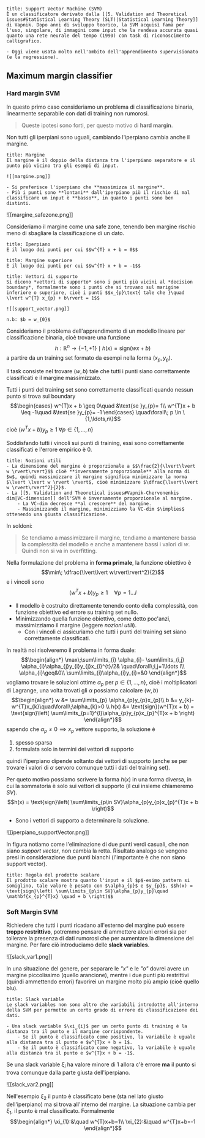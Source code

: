 ```ad-def
title: Support Vector Machine (SVM)
È un classificatore derivato dalla [[5. Validation and Theoretical issues#Statistical Learning Theory (SLT)|Statistical Learning Theory]] di Vapnik. Dopo anni di sviluppo teorico, la SVM acquisì fama per l'uso, singolare, di immagini come input che la rendeva accurata quasi quanto una rete neurale del tempo (1990) con task di riconoscimento calligrafico.

- Oggi viene usata molto nell'ambito dell'apprendimento supervisionato (e la regressione).
```

## Maximum margin classifier
### Hard margin SVM
In questo primo caso consideriamo un problema di classificazione binaria, linearmente separabile con dati di training non rumorosi. 

> Queste ipotesi sono forti, per questo motivo di **hard margin**.

Non tutti gli iperpiani sono uguali, cambiando l'iperpiano cambia anche il margine.

```ad-def
title: Margine
Il margine è il doppio della distanza tra l'iperpiano separatore e il punto più vicino tra gli esempi di input.

![[margine.png]]

- Si preferisce l'iperpiano che **massimizza il margine**.
- Più i punti sono **lontani** dall'iperpiano più il rischio di mal classificare un input è **basso**, in quanto i punti sono ben distinti.
```

![[margine_safezone.png]]

Consideriamo il margine come una safe zone, tenendo ben margine rischio meno di sbagliare la classificazione di un dato.

```ad-def
title: Iperpiano
È il luogo dei punti per cui $$w^{T} x + b = 0$$
```

```ad-def
title: Margine superiore
È il luogo dei punti per cui $$w^{T} x + b = -1$$
```

```ad-def
title: Vettori di supporto
Si dicono *vettori di supporto* sono i punti più vicini al *decision boundary*, formalmente sono i punti che si trovano sul marigine inferiore o superiore, cioè i punti $$x_{p}\text{ tale che }\quad \lvert w^{T} x_{p} + b\rvert = 1$$

![[support_vector.png]]

n.b: $b = w_{0}$
```

Consideriamo il problema dell'apprendimento di un modello lineare per classificazione binaria, cioè trovare una funzione $$h:\mathbb R ^ {n} \to \{ -1,+1 \} \mid h(x) = \text{sign}(wx + b)$$  a partire da un training set formato da esempi nella forma $(x_{p},y_{p})$.

Il task consiste nel trovare $(w,b)$  tale che tutti i punti siano correttamente classificati e il margine massimizzato.

Tutti i punti del training set sono correttamente classificati quando nessun punto si trova sul boundary $$\begin{cases}
w^{T}x + b \geq 0\quad &\text{se }y_{p}= 1\\
w^{T}x + b \leq -1\quad &\text{se }y_{p}= -1
\end{cases} \quad\forall\; p \in \{1,\ldots,n\}$$ cioè $(w^{T}x + b)y_{p} \geq 1 \;\forall p\in\{ 1,\ldots,n \}$

Soddisfando tutti i vincoli sui punti di training, essi sono correttamente classificati e l'errore empirico è 0.

```ad-note
title: Nozioni utili
- La dimensione del margine è proporzionale a $$\frac{2}{\lvert\lvert w \rvert\rvert}$$ cioè **inversamente proporzionale** alla norma di $w$, quindi massimizzare il margine significa minimizzare la norma $\lvert \lvert w \rvert \rvert$, cioè minimizzare $\dfrac{\lvert\lvert w \rvert\rvert^2}{2}$.
- La [[5. Validation and Theoretical issues#Vapnik-Chervonenkis dim|VC-dimension]] dell'SVM è inversamente proporzionale al margine.
	- La VC-dim decresce **al crescere** del margine.
	- Massimizzando il margine, minimizziamo la VC-dim $\implies$ ottenendo una giusta classificazione.
```

In soldoni: 
> Se tendiamo a massimizzare il margine, tendiamo a mantenere bassa la complessità del modello e anche a mantenere bassi i valori di $w$. Quindi non si va in overfitting.


Nella formulazione del problema in **forma primale**, la funzione obiettivo è $$\min\; \dfrac{\lvert\lvert w\rvert\rvert^2}{2}$$ e i vincoli sono $$\left( w^{T}x + b \right)y_{p} \geq 1\quad\forall p=1\ldots l$$ 
- Il modello è costruito direttamente tenendo conto della complessità, con funzione obiettivo ed errore su training set nullo.
- Minimizzando quella funzione obiettivo, come detto poc'anzi, massimizziamo il margine (leggere *nozioni utili*).
	- Con i vincoli ci assicuriamo che tutti i punti del training set siano correttamente classificati.

In realtà noi risolveremo il problema in forma duale: $$\begin{align*}
\max\;\sum\limits_{i} \alpha_{i}- \sum\limits_{i,j} \alpha_{i}\alpha_{j}y_{i}y_{j}x_{i}^{t}/2& \quad\forall\;i,j=1\ldots l\\
\alpha_{i}\geq&0\\
\sum\limits_{i}\alpha_{i}y_{i}=&0
\end{align*}$$ vogliamo trovare le soluzioni ottime $\alpha_{p}$ per $p\in \{1,\ldots,n\}$, cioè i moltiplicatori di Lagrange, una volta trovati gli $\alpha$ possiamo calcolare $(w,b)$
$$\begin{align*}
w &= \sum\limits_{p} \alpha_{p}y_{p}x_{p}\\
b &= y_{k}-w^{T}x_{k}\quad\forall\;\alpha_{k}>0 \\
h(x) &= \text{sign}(w^{T}x + b) = \text{sign}\left( \sum\limits_{p=1}^{l}\alpha_{p}y_{p}x_{p}^{T}x + b \right)
\end{align*}$$ 
sapendo che $\alpha_{p}\neq0\implies x_{p}\text{ vettore supporto}$, la soluzione è 
1. spesso sparsa
2. formulata solo in termini dei vettori di supporto

quindi l'iperpiano dipende soltanto dai vettori di supporto (anche se per trovare i valori di $\alpha$ servoro comunque tutti i dati del training set).

Per queto motivo possiamo scrivere la forma $h(x)$ in una forma diversa, in cui la sommatoria è solo sui vettori di supporto (il cui insieme chiameremo $SV$). $$h(x) = \text{sign}\left( \sum\limits_{p\in SV}\alpha_{p}y_{p}x_{p}^{T}x + b \right)$$ 
- Sono i vettori di supporto a determinare la soluzione.

![[iperpiano_supportVector.png]] 

In figura notiamo come l'eliminazione di due punti verdi casuali, che non siano *support vector*, non cambia la retta. Risultato analogo se vengono presi in considerazione due punti bianchi (l'importante è che non siano support vector).

```ad-theo
title: Regola del prodotto scalare 
Il prodotto scalare mostra quanto l'input e il $p$-esimo pattern si somiglino, tale valore è pesato con $\alpha_{p}$ e $y_{p}$. $$h(x) = \text{sign}\left( \sum\limits_{p\in SV}\alpha_{p}y_{p}\quad \mathbf{x_{p}^{T}x} \quad + b \right)$$
```

### Soft Margin SVM
Richiedere che tutti i punti ricadano all'esterno del margine può essere **troppo restrittivo**, potremmo pensare di ammettere alcuni errori sia per tollerare la presenza di dati rumorosi che per aumentare la dimensione del margine.
Per fare ciò introduciamo delle **slack variables**.

![[slack_var1.png]]

In una situazione del genere, per separare le *"x"* e le *"o"* dovrei avere un margine piccolissimo (quello arancione), mentre i due punti più restrittivi (quindi ammettendo errori) favorirei un margine molto più ampio (cioè quello blu).

```ad-def
title: Slack variable
Le slack variables non sono altro che variabili introdotte all'interno della SVM per permette un certo grado di errore di classificazione dei dati.

- Una slack variable $\xi_{i}$ per un certo punto di training è la distanza tra il punto e il margine corrispondente.
	- Se il punto è classificato come positivo, la variabile è uguale alla distanza tra il punto e $w^{T}x + b = 1$.
	- Se il punto è classificato come negativo, la variabile è uguale alla distanza tra il punto e $w^{T}x + b = -1$.
```

Se una slack variable $\xi_{i}$ ha valore minore di 1 allora c'è errore **ma** il punto si trova comunque dalla parte giusta dell'iperpiano.

![[slack_var2.png]]

Nell'esempio $\xi_{2}$  il punto è classificato bene (sta nel lato giusto dell'iperpiano) ma si trova all'interno del margine. 
La situazione cambia per $\xi_{1}$, il punto è mal classificato. Formalmente $$\begin{align*}
\xi_{1}:&\quad w^{T}x+b=1\\
\xi_{2}:&\quad w^{T}x+b=-1
\end{align*}$$



